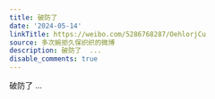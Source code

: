 ```yaml
---
title: 破防了
date: '2024-05-14'
linkTitle: https://weibo.com/5286768287/OehlorjCu
source: 多次婉拒久保织织的微博
description: 破防了  ...
disable_comments: true
---
```

破防了  ...